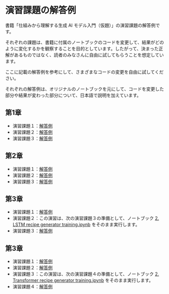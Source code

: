# 演習課題の解答例

書籍「仕組みから理解する生成 AI モデル入門（仮題）」の演習課題の解答例です。

それぞれの課題は、書籍に付属のノートブックのコードを変更して、結果がどのように変化するかを観察することを目的としています。したがって、決まった正解があるものではなく、読者のみなさんに自由に試してもらうことを想定しています。

ここに記載の解答例を参考にして、さまざまなコードの変更を自由に試してください。

それぞれの解答例は、オリジナルのノートブックを元にして、コードを変更した部分や結果が変わった部分について、日本語で説明を加えています。

## 第1章

- 演習課題１：[解答例](https://github.com/enakai00/colab_GenAI_lecture/blob/excercise_answer/Excercise/Excercise%201-1.ipynb)
- 演習課題２：[解答例](https://github.com/enakai00/colab_GenAI_lecture/blob/excercise_answer/Excercise/Excercise%201-2.ipynb)
- 演習課題３：[解答例](https://github.com/enakai00/colab_GenAI_lecture/blob/excercise_answer/Excercise/Excercise%201-3.ipynb)

## 第2章

- 演習課題１：[解答例](https://github.com/enakai00/colab_GenAI_lecture/blob/excercise_answer/Excercise/Excercise%202-1.ipynb)
- 演習課題２：[解答例](https://github.com/enakai00/colab_GenAI_lecture/blob/excercise_answer/Excercise/Excercise%202-2.ipynb)
- 演習課題３：[解答例](https://github.com/enakai00/colab_GenAI_lecture/blob/excercise_answer/Excercise/Excercise%202-3.ipynb)

## 第3章

- 演習課題１：[解答例](https://github.com/enakai00/colab_GenAI_lecture/blob/excercise_answer/Excercise/Excercise%203-1.ipynb)
- 演習課題２：この演習は、次の演習課題３の準備として、ノートブック [2. LSTM recipe generator training.ipynb](https://github.com/enakai00/colab_GenAI_lecture/blob/main/Part03/2.%20LSTM%20recipe%20generator%20training.ipynb) をそのまま実行します。
- 演習課題３：[解答例](https://github.com/enakai00/colab_GenAI_lecture/blob/excercise_answer/Excercise/Excercise%203-3.ipynb)

## 第3章

- 演習課題１：[解答例](https://github.com/enakai00/colab_GenAI_lecture/blob/excercise_answer/Excercise/Excercise%204-1.ipynb)
- 演習課題２：[解答例](https://github.com/enakai00/colab_GenAI_lecture/blob/excercise_answer/Excercise/Excercise%204-2.ipynb)
- 演習課題３：この演習は、次の演習課題４の準備として、ノートブック [2. Transformer recipe generator training.ipynb](https://github.com/enakai00/colab_GenAI_lecture/blob/main/Part04/2.%20Transformer%20recipe%20generator%20training.ipynb) をそのまま実行します。
- 演習課題４：[解答例](https://github.com/enakai00/colab_GenAI_lecture/blob/excercise_answer/Excercise/Excercise%204-4.ipynb)
